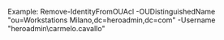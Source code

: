 Example:
Remove-IdentityFromOUAcl -OUDistinguishedName "ou=Workstations Milano,dc=heroadmin,dc=com" -Username "heroadmin\carmelo.cavallo"
